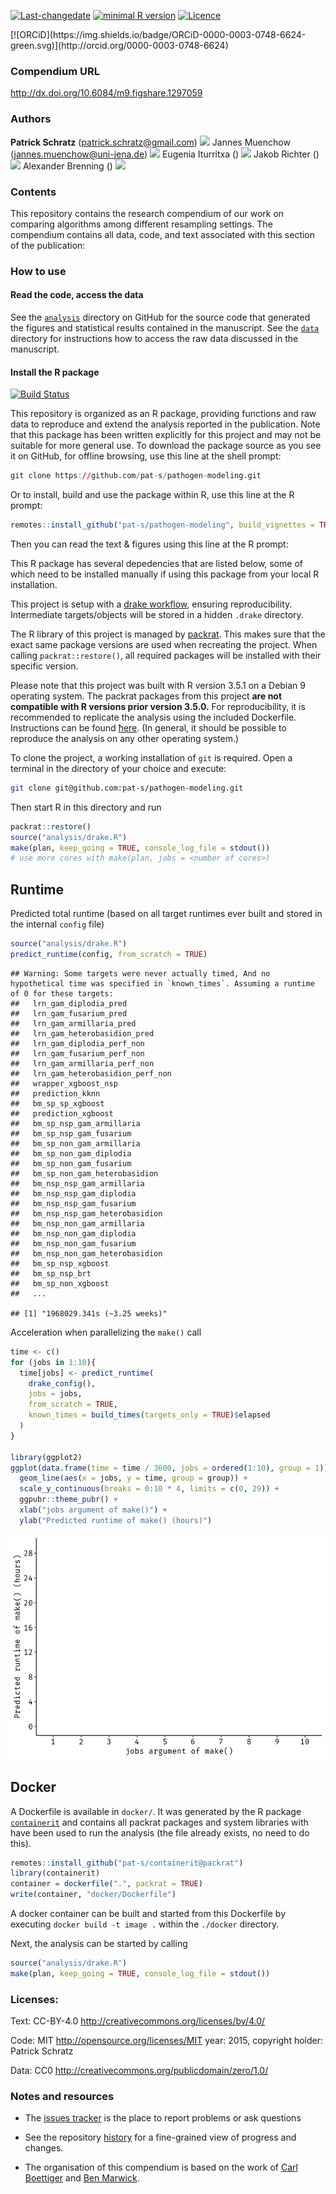 [![Last-changedate](https://img.shields.io/badge/last%20change-2019--01--29-brightgreen.svg)](https://github.com/pat-s/pathogen-modeling/commits/master) [![minimal R version](https://img.shields.io/badge/R%3E%3D-3.5.0-brightgreen.svg)](https://cran.r-project.org/) [![Licence](https://img.shields.io/github/license/mashape/apistatus.svg)](http://choosealicense.com/licenses/mit/)
<!-- [![Travis-CI Build Status](https://travis-ci.org/pat-s/pathogen-modeling.png?branch=master)](https://travis-ci.org/pat-s/pathogen-modeling)  --> [![ORCiD](https://img.shields.io/badge/ORCiD-0000-0003-0748-6624-green.svg)](http://orcid.org/0000-0003-0748-6624)

### Compendium URL

<http://dx.doi.org/10.6084/m9.figshare.1297059>

### Authors

**Patrick Schratz** (<patrick.schratz@gmail.com>) [![](https://orcid.org/sites/default/files/images/orcid_16x16.png)](http://orcid.org/0000-0003-0748-6624)
Jannes Muenchow (<jannes.muenchow@uni-jena.de>) [![](https://orcid.org/sites/default/files/images/orcid_16x16.png)](http://orcid.org/0000-0001-7834-4717)
Eugenia Iturritxa () [![](https://orcid.org/sites/default/files/images/orcid_16x16.png)](http://orcid.org/0000-0002-0577-3315)
Jakob Richter () [![](https://orcid.org/sites/default/files/images/orcid_16x16.png)](http://orcid.org/0000-0003-4481-5554)
Alexander Brenning () [![](https://orcid.org/sites/default/files/images/orcid_16x16.png)](http://orcid.org/0000-0001-6640-679X)

### Contents

This repository contains the research compendium of our work on comparing algorithms among different resampling settings. The compendium contains all data, code, and text associated with this section of the publication:

### How to use

#### Read the code, access the data

See the [`analysis`](https://github.com/pat-s/pathogen-modeling/tree/master/analysis) directory on GitHub for the source code that generated the figures and statistical results contained in the manuscript. See the [`data`](https://github.com/pat-s/pathogen-modeling/tree/master/vignettes/data) directory for instructions how to access the raw data discussed in the manuscript.

#### Install the R package

[![Build Status](https://travis-ci.org/pat-s/pathogen-modeling.svg?branch=master)](https://travis-ci.org/pat-s/pathogen-modeling)

This repository is organized as an R package, providing functions and raw data to reproduce and extend the analysis reported in the publication. Note that this package has been written explicitly for this project and may not be suitable for more general use. To download the package source as you see it on GitHub, for offline browsing, use this line at the shell prompt:

``` r
git clone https://github.com/pat-s/pathogen-modeling.git
```

Or to install, build and use the package within R, use this line at the R prompt:

``` r
remotes::install_github("pat-s/pathogen-modeling", build_vignettes = TRUE)
```

Then you can read the text & figures using this line at the R prompt:

This R package has several depedencies that are listed below, some of which need to be installed manually if using this package from your local R installation.

This project is setup with a [drake workflow](https://github.com/ropensci/drake), ensuring reproducibility. Intermediate targets/objects will be stored in a hidden `.drake` directory.

The R library of this project is managed by [packrat](https://rstudio.github.io/packrat/). This makes sure that the exact same package versions are used when recreating the project. When calling `packrat::restore()`, all required packages will be installed with their specific version.

Please note that this project was built with R version 3.5.1 on a Debian 9 operating system. The packrat packages from this project **are not compatible with R versions prior version 3.5.0.** For reproducibility, it is recommended to replicate the analysis using the included Dockerfile. Instructions can be found [ħere](https://github.com/pat-s/pathogen-modeling#docker). (In general, it should be possible to reproduce the analysis on any other operating system.)

To clone the project, a working installation of `git` is required. Open a terminal in the directory of your choice and execute:

``` sh
git clone git@github.com:pat-s/pathogen-modeling.git
```

Then start R in this directory and run

``` r
packrat::restore()
source("analysis/drake.R")
make(plan, keep_going = TRUE, console_log_file = stdout()) 
# use more cores with make(plan, jobs = <number of cores>)
```

Runtime
-------

Predicted total runtime (based on all target runtimes ever built and stored in the internal `config` file)

``` r
source("analysis/drake.R")
predict_runtime(config, from_scratch = TRUE)
```

    ## Warning: Some targets were never actually timed, And no hypothetical time was specified in `known_times`. Assuming a runtime of 0 for these targets:
    ##   lrn_gam_diplodia_pred
    ##   lrn_gam_fusarium_pred
    ##   lrn_gam_armillaria_pred
    ##   lrn_gam_heterobasidion_pred
    ##   lrn_gam_diplodia_perf_non
    ##   lrn_gam_fusarium_perf_non
    ##   lrn_gam_armillaria_perf_non
    ##   lrn_gam_heterobasidion_perf_non
    ##   wrapper_xgboost_nsp
    ##   prediction_kknn
    ##   bm_sp_sp_xgboost
    ##   prediction_xgboost
    ##   bm_sp_nsp_gam_armillaria
    ##   bm_sp_nsp_gam_fusarium
    ##   bm_sp_non_gam_armillaria
    ##   bm_sp_non_gam_diplodia
    ##   bm_sp_non_gam_fusarium
    ##   bm_sp_non_gam_heterobasidion
    ##   bm_nsp_nsp_gam_armillaria
    ##   bm_nsp_nsp_gam_diplodia
    ##   bm_nsp_nsp_gam_fusarium
    ##   bm_nsp_nsp_gam_heterobasidion
    ##   bm_nsp_non_gam_armillaria
    ##   bm_nsp_non_gam_diplodia
    ##   bm_nsp_non_gam_fusarium
    ##   bm_nsp_non_gam_heterobasidion
    ##   bm_sp_nsp_xgboost
    ##   bm_sp_nsp_brt
    ##   bm_sp_non_xgboost
    ##   ...

    ## [1] "1968029.341s (~3.25 weeks)"

Acceleration when parallelizing the `make()` call

``` r
time <- c()
for (jobs in 1:10){
  time[jobs] <- predict_runtime(
    drake_config(),
    jobs = jobs,
    from_scratch = TRUE,
    known_times = build_times(targets_only = TRUE)$elapsed
  )
}

library(ggplot2)
ggplot(data.frame(time = time / 3600, jobs = ordered(1:10), group = 1)) +
  geom_line(aes(x = jobs, y = time, group = group)) +
  scale_y_continuous(breaks = 0:10 * 4, limits = c(0, 29)) +
  ggpubr::theme_pubr() +
  xlab("jobs argument of make()") +
  ylab("Predicted runtime of make() (hours)")
```

![](README_files/figure-markdown_github/README-6-1.png)

Docker
------

A Dockerfile is available in `docker/`. It was generated by the R package [`containerit`](https://github.com/o2r-project/containerit) and contains all packrat packages and system libraries with have been used to run the analysis (the file already exists, no need to do this).

``` r
remotes::install_github("pat-s/containerit@packrat")
library(containerit)
container = dockerfile(".", packrat = TRUE)
write(container, "docker/Dockerfile")
```

A docker container can be built and started from this Dockerfile by executing `docker build -t image .` within the `./docker` directory.

Next, the analysis can be started by calling

``` r
source("analysis/drake.R")
make(plan, keep_going = TRUE, console_log_file = stdout()) 
```

### Licenses:

Text: CC-BY-4.0 <http://creativecommons.org/licenses/by/4.0/>

Code: MIT <http://opensource.org/licenses/MIT> year: 2015, copyright holder: Patrick Schratz

Data: CC0 <http://creativecommons.org/publicdomain/zero/1.0/>

### Notes and resources

-   The [issues tracker](https://github.com/pat-s/pathogen-modeling/issues) is the place to report problems or ask questions

-   See the repository [history](https://github.com/pat-s/pathogen-modeling/commits/master) for a fine-grained view of progress and changes.

-   The organisation of this compendium is based on the work of [Carl Boettiger](http://www.carlboettiger.info/) and [Ben Marwick](https://github.com/benmarwick).
